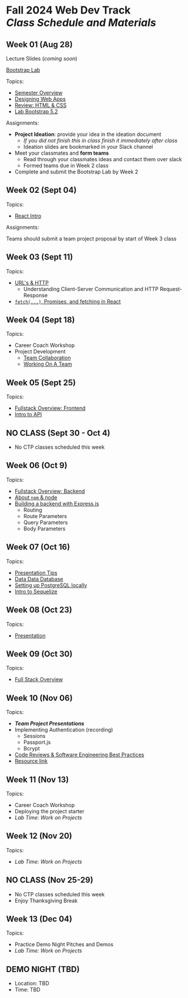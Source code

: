 # Fall 2024 Web Dev Track <br />_Class Schedule and Materials_

## Week 01 (Aug 28)

Lecture Slides (_coming soon_)

[Bootstrap Lab](https://github.com/CUNYTechPrep/lab-bootstrap-5.2)

Topics:

- [Semester Overview](https://docs.google.com/presentation/d/1p2ViVTMK-ISlmAnqQbL6bnvPAUyitXJD/edit?usp=sharing&ouid=103158384177618401609&rtpof=true&sd=true)
- [Designing Web Apps](https://docs.google.com/presentation/d/1IJGYBBABEUh91Fwjf3d1hi2QnSDB9J5D/edit?usp=sharing&ouid=103158384177618401609&rtpof=true&sd=true)
- [Review: HTML & CSS](https://docs.google.com/presentation/d/1OP9YI61xlxq5f2tXAntKr-gpPd742zKf/edit?usp=sharing&ouid=103158384177618401609&rtpof=true&sd=true)
- [Lab Bootstrap 5.2](https://docs.google.com/presentation/d/1mGgCZWFnBYfagEy624TpUYbab_aT8dSz/edit?usp=sharing&ouid=103158384177618401609&rtpof=true&sd=true)

Assignments:

- **Project Ideation**: provide your idea in the ideation document
  - _If you did not finish this in class finish it immediately after class_
  - Ideation slides are bookmarked in your Slack channel
- Meet your classmates and **form teams**
  - Read through your classmates ideas and contact them over slack
  - Formed teams due in Week 2 class
- Complete and submit the Bootstrap Lab by Week 2

## Week 02 (Sept 04)

Topics:

- [React Intro](https://docs.google.com/presentation/d/1bY37kUd1t6q40GPzCeqX8lDPsHbDXtc6/edit?usp=sharing&ouid=103158384177618401609&rtpof=true&sd=true)

Assignments:

Teams should submit a team project proposal by start of Week 3 class


## Week 03 (Sept 11)

Topics:

- [URL's & HTTP](https://docs.google.com/presentation/d/1I35K6h8TgFFRBGKyMEhmHzDKtgcnUhlX9EhCTal5pKE/edit?usp=sharing)
  - Understanding Client-Server Communication and HTTP Request-Response
- [`fetch(...)`, Promises, and fetching in React](https://docs.google.com/presentation/d/1hHMM91OriVQH8FydmqHchmiT8zFA-LkRCW0z7SKIsgM/edit?usp=sharing)

## Week 04 (Sept 18)

Topics:

- Career Coach Workshop
- Project Development
  - [Team Collaboration](https://docs.google.com/presentation/d/1gLWXxtnOo3T6u1e3Axi1pXkUD58WeDzcvvG_C6hYnjY/edit?usp=sharing)
  - [Working On A Team](https://docs.google.com/presentation/d/1sXnVS_ks__xHLJrEeBRtSc0BHlegtpqgblRvIfJC24c/edit?usp=sharing)

## Week 05 (Sept 25)

Topics:

- [Fullstack Overview: Frontend](https://docs.google.com/presentation/d/1JC_lCx5li1hQpQDKS4tRnI05J-Fl4kk-1U5kbFDnKtw/edit?usp=sharing)
- [Intro to API](https://docs.google.com/presentation/d/1OUOyFZ_rCOUVWa0_gtx4913xYldxFdUq2fp-gilUxDE/edit?usp=sharing)

## NO CLASS (Sept 30 - Oct 4)

- No CTP classes scheduled this week

## Week 06 (Oct 9)

Topics:

- [Fullstack Overview: Backend](https://docs.google.com/presentation/d/1CB0amE2fyxkYgOcX3OEaq8tj7iBLsmcBD-8-hZLTbBU/edit?usp=sharing)
- [About `npm` & node](https://docs.google.com/presentation/d/1Ui6FEzuqfsC917brGmACd3H1GjyJful4Z-N4sF0SiKU/edit?usp=sharing)
- [Building a backend with Express.js](https://docs.google.com/presentation/d/1hbzazAp4Wtz8llxeRs3fDwXRbdDgdn32czmQWbqE1tQ/edit?usp=sharing)
  - Routing
  - Route Parameters
  - Query Parameters
  - Body Parameters

## Week 07 (Oct 16)

Topics:
- [Presentation Tips](https://docs.google.com/presentation/d/1YRuDpXy7di9GBWRPyocvkA1n9GxdCOscXAR66Vvli9g/edit?pli=1#slide=id.p)
- [Data Data Database](https://docs.google.com/presentation/d/1oyxpzznt0A9xu31JM5-7MWweb_IRw_m-xVpBa_Np_RM/edit?usp=sharing)
- [Setting up PostgreSQL locally](https://github.com/CUNYTechPrep/project-starter/blob/main/_docs/local-postgresql.md)
- [Intro to Sequelize](https://github.com/CUNYTechPrep/learn-sequelize)

## Week 08 (Oct 23)

Topics:

- [Presentation](https://drive.google.com/file/d/1aN227tFuqr9wQqhZp9xZ8vfgtXxL46q-/view?usp=drive_link)

  
## Week 09 (Oct 30)

Topics:
- [Full Stack Overview](https://docs.google.com/presentation/d/1LZsInV5mcEMGNYa4bHXilGVtFbA72u1v1As9v7kXdys/edit?usp=sharing)



## Week 10 (Nov 06)

Topics:
- **_Team Project Presentations_**
- Implementing Authentication (recording)
  - Sessions
  - Passport.js
  - Bcrypt
- [Code Reviews & Software Engineering Best Practices](https://drive.google.com/file/d/1a6N6I3TFzY5OVM1PBQ7TBpycWVXfo7fv/view?usp=sharing)
- [Resource link](http://web.mit.edu/6.005/www/fa16/classes/04-code-review/)

## Week 11 (Nov 13)

Topics:

- Career Coach Workshop
- Deploying the project starter
- _Lab Time: Work on Projects_

## Week 12 (Nov 20)

Topics:

- _Lab Time: Work on Projects_

## NO CLASS (Nov 25-29)

- No CTP classes scheduled this week
- Enjoy Thanksgiving Break

## Week 13 (Dec 04)

Topics:

- Practice Demo Night Pitches and Demos
- _Lab Time: Work on Projects_

## DEMO NIGHT (TBD)

- Location: TBD
- Time: TBD
